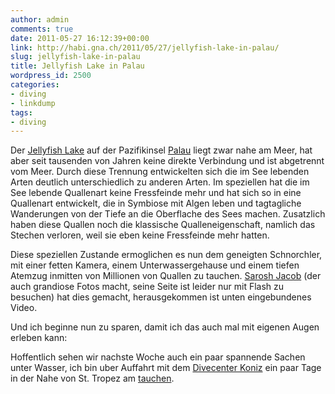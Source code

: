 ```yaml
---
author: admin
comments: true
date: 2011-05-27 16:12:39+00:00
link: http://habi.gna.ch/2011/05/27/jellyfish-lake-in-palau/
slug: jellyfish-lake-in-palau
title: Jellyfish Lake in Palau
wordpress_id: 2500
categories:
- diving
- linkdump
tags:
- diving
---
```


Der [Jellyfish Lake](http://de.wikipedia.org/wiki/Jellyfish_Lake) auf der Pazifikinsel [Palau](http://de.wikipedia.org/wiki/Palau) liegt zwar nahe am Meer, hat aber seit tausenden von Jahren keine direkte Verbindung und ist abgetrennt vom Meer. Durch diese Trennung entwickelten sich die im See lebenden Arten deutlich unterschiedlich zu anderen Arten. Im speziellen hat die im See lebende Quallenart keine Fressfeinde mehr und hat sich so in eine Quallenart entwickelt, die in Symbiose mit Algen leben und tagtagliche Wanderungen von der Tiefe an die Oberflache des Sees machen. Zusatzlich haben diese Quallen noch die klassische Qualleneigenschaft, namlich das Stechen verloren, weil sie eben keine Fressfeinde mehr hatten.




Diese speziellen Zustande ermoglichen es nun dem geneigten Schnorchler, mit einer fetten Kamera, einem Unterwassergehause und einem tiefen Atemzug inmitten von Millionen von Quallen zu tauchen. [Sarosh Jacob](http://www.saroshjacob.com/) (der auch grandiose Fotos macht, seine Seite ist leider nur mit Flash zu besuchen) hat dies gemacht, herausgekommen ist unten eingebundenes Video.




Und ich beginne nun zu sparen, damit ich das auch mal mit eigenen Augen erleben kann:





Hoffentlich sehen wir nachste Woche auch ein paar spannende Sachen unter Wasser, ich bin uber Auffahrt mit dem [Divecenter Koniz](http://divecenter.ch/) ein paar Tage in der Nahe von St. Tropez am [tauchen](http://europeandiving.com/).
